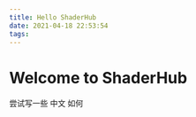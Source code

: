 ```yaml
---
title: Hello ShaderHub
date: 2021-04-18 22:53:54
tags:
---
```


# Welcome to ShaderHub

尝试写一些 中文 如何

